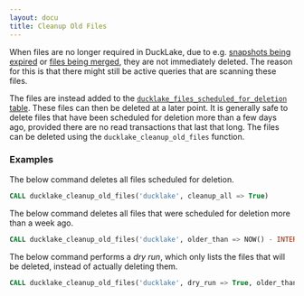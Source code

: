 ```yaml
---
layout: docu
title: Cleanup Old Files
---
```


When files are no longer required in DuckLake, due to e.g. [snapshots being expired](expiring_snapshots) or [files being merged](merge_adjacent_files), they are not immediately deleted.
The reason for this is that there might still be active queries that are scanning these files.

The files are instead added to the [`ducklake_files_scheduled_for_deletion` table](../../specification/tables/ducklake_files_scheduled_for_deletion).
These files can then be deleted at a later point.
It is generally safe to delete files that have been scheduled for deletion more than a few days ago, provided there are no read transactions that last that long. 
The files can be deleted using the `ducklake_cleanup_old_files` function.

### Examples

The below command deletes all files scheduled for deletion.

```sql
CALL ducklake_cleanup_old_files('ducklake', cleanup_all => True)
```

The below command deletes all files that were scheduled for deletion more than a week ago.

```sql
CALL ducklake_cleanup_old_files('ducklake', older_than => NOW() - INTERVAL '1 week')
```

The below command performs a *dry run*, which only lists the files that will be deleted, instead of actually deleting them.

```sql
CALL ducklake_cleanup_old_files('ducklake', dry_run => True, older_than => NOW() - INTERVAL '1 week')
```
